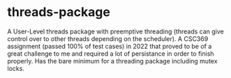 # threads-package
A User-Level threads package with preemptive threading (threads can give control over to other threads depending on the scheduler). A CSC369 assignment (passed 100% of test cases) in 2022 that proved to be of a great challenge to me and required a lot of persistance in order to finish properly. Has the bare minimum for a threading package including mutex locks.
